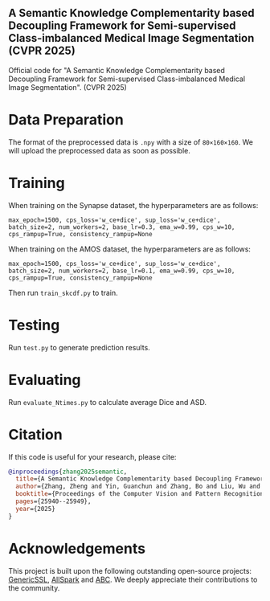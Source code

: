 ## A Semantic Knowledge Complementarity based Decoupling Framework for Semi-supervised Class-imbalanced Medical Image Segmentation (CVPR 2025)
Official code for "A Semantic Knowledge Complementarity based Decoupling Framework
for Semi-supervised Class-imbalanced Medical Image Segmentation". (CVPR 2025)
# Data Preparation
The format of the preprocessed data is ```.npy``` with a size of ```80×160×160```. We will upload the preprocessed data as soon as possible.

# Training

When training on the Synapse dataset, the hyperparameters are as follows:
```
max_epoch=1500, cps_loss='w_ce+dice', sup_loss='w_ce+dice', batch_size=2, num_workers=2, base_lr=0.3, ema_w=0.99, cps_w=10, cps_rampup=True, consistency_rampup=None
```
When training on the AMOS dataset, the hyperparameters are as follows:
```
max_epoch=1500, cps_loss='w_ce+dice', sup_loss='w_ce+dice', batch_size=2, num_workers=2, base_lr=0.1, ema_w=0.99, cps_w=10, cps_rampup=True, consistency_rampup=None
```
Then run ```train_skcdf.py``` to train.
# Testing
Run ```test.py``` to generate prediction results.
# Evaluating
Run ```evaluate_Ntimes.py```  to calculate average Dice and ASD.


# Citation
If this code is useful for your research, please cite:
```bibtex
@inproceedings{zhang2025semantic,
  title={A Semantic Knowledge Complementarity based Decoupling Framework for Semi-supervised Class-imbalanced Medical Image Segmentation},
  author={Zhang, Zheng and Yin, Guanchun and Zhang, Bo and Liu, Wu and Zhou, Xiuzhuang and Wang, Wendong},
  booktitle={Proceedings of the Computer Vision and Pattern Recognition Conference},
  pages={25940--25949},
  year={2025}
}
```
# Acknowledgements
This project is built upon the following outstanding open-source projects: [GenericSSL](https://github.com/xmed-lab/GenericSSL), [AllSpark](https://github.com/xmed-lab/AllSpark) and [ABC](https://github.com/LeeHyuck/ABC). We deeply appreciate their contributions to the community.
